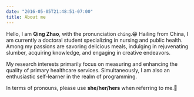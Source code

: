 ```yaml
---
date: "2016-05-05T21:48:51-07:00"
title: About me
---
```


Hello, I am **Qing Zhao**, with the pronunciation `ching`.😁 Hailing from China, I am currently a doctoral student specializing in nursing and public health. Among my passions are savoring delicious meals, indulging in rejuvenating slumber, acquiring knowledge, and engaging in creative endeavors. 

My research interests primarily focus on measuring and enhancing the quality of primary healthcare services. Simultaneously, I am also an enthusiastic self-learner in the realm of programming.

In terms of pronouns, please use **she/her/hers** when referring to me.🍉


